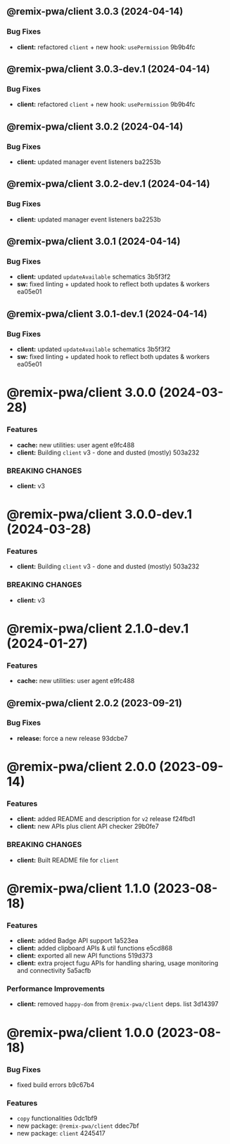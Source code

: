 ## @remix-pwa/client 3.0.3 (2024-04-14)


### Bug Fixes

* **client:** refactored `client` + new hook: `usePermission` 9b9b4fc

## @remix-pwa/client 3.0.3-dev.1 (2024-04-14)


### Bug Fixes

* **client:** refactored `client` + new hook: `usePermission` 9b9b4fc

## @remix-pwa/client 3.0.2 (2024-04-14)


### Bug Fixes

* **client:** updated manager event listeners ba2253b

## @remix-pwa/client 3.0.2-dev.1 (2024-04-14)


### Bug Fixes

* **client:** updated manager event listeners ba2253b

## @remix-pwa/client 3.0.1 (2024-04-14)


### Bug Fixes

* **client:** updated `updateAvailable` schematics 3b5f3f2
* **sw:** fixed linting + updated hook to reflect both updates & workers ea05e01

## @remix-pwa/client 3.0.1-dev.1 (2024-04-14)


### Bug Fixes

* **client:** updated `updateAvailable` schematics 3b5f3f2
* **sw:** fixed linting + updated hook to reflect both updates & workers ea05e01

# @remix-pwa/client 3.0.0 (2024-03-28)


### Features

* **cache:** new utilities: user agent e9fc488
* **client:** Building `client` v3 - done and dusted (mostly) 503a232


### BREAKING CHANGES

* **client:** v3

# @remix-pwa/client 3.0.0-dev.1 (2024-03-28)


### Features

* **client:** Building `client` v3 - done and dusted (mostly) 503a232


### BREAKING CHANGES

* **client:** v3

# @remix-pwa/client 2.1.0-dev.1 (2024-01-27)


### Features

* **cache:** new utilities: user agent e9fc488

## @remix-pwa/client 2.0.2 (2023-09-21)


### Bug Fixes

* **release:** force a new release 93dcbe7

# @remix-pwa/client 2.0.0 (2023-09-14)


### Features

* **client:** added README and description for `v2` release f24fbd1
* **client:** new APIs plus client API checker 29b0fe7


### BREAKING CHANGES

* **client:** Built README file for `client`

# @remix-pwa/client 1.1.0 (2023-08-18)


### Features

* **client:** added Badge API support 1a523ea
* **client:** added clipboard APIs & util functions e5cd868
* **client:** exported all new API functions 519d373
* **client:** extra project fugu APIs for handling sharing, usage monitoring and connectivity 5a5acfb


### Performance Improvements

* **client:** removed `happy-dom` from `@remix-pwa/client` deps. list 3d14397

# @remix-pwa/client 1.0.0 (2023-08-18)


### Bug Fixes

* fixed build errors b9c67b4


### Features

* `copy` functionalities 0dc1bf9
* new package: `@remix-pwa/client` ddec7bf
* new package: `client` 4245417
